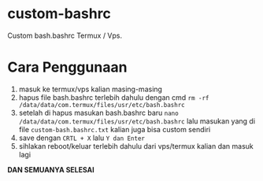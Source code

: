 # custom-bashrc
Custom bash.bashrc Termux / Vps.


# Cara Penggunaan 
1. masuk ke termux/vps kalian masing-masing
2. hapus file bash.bashrc terlebih dahulu dengan cmd
   `rm -rf /data/data/com.termux/files/usr/etc/bash.bashrc`
3. setelah di hapus masukan bash.bashrc baru
   `nano /data/data/com.termux/files/usr/etc/bash.bashrc`
   lalu masukan yang di file `custom-bash.bashrc.txt` kalian juga bisa custom sendiri
4. save dengan `CRTL + X` lalu `Y dan Enter`
5. sihlakan reboot/keluar terlebih dahulu dari vps/termux kalian
   dan masuk lagi

  **DAN SEMUANYA SELESAI**
